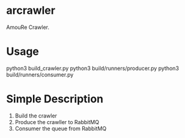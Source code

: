 # arcrawler
AmouRe Crawler. 

# Usage
python3 build_crawler.py
python3 build/runners/producer.py
python3 build/runners/consumer.py

# Simple Description
1. Build the crawler
2. Produce the crawller to RabbitMQ
3. Consumer the queue from RabbitMQ
